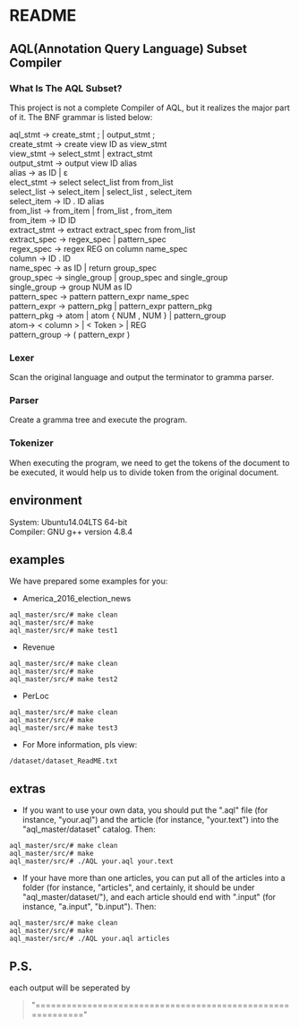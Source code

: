 # README
## AQL(Annotation Query Language) Subset Compiler

### What Is The AQL Subset?
This project is not a complete Compiler of AQL, but it realizes the major part of it. The BNF grammar is listed below:

aql_stmt → create_stmt ; | output_stmt ;  
create_stmt → create view ID as view_stmt  
view_stmt → select_stmt | extract_stmt  
output_stmt → output view ID alias  
alias → as ID | ε  
elect_stmt → select select_list from from_list  
select_list → select_item | select_list , select_item  
select_item → ID . ID alias  
from_list → from_item | from_list , from_item  
from_item → ID ID  
extract_stmt → extract extract_spec from from_list  
extract_spec → regex_spec | pattern_spec  
regex_spec → regex REG on column name_spec  
column → ID . ID  
name_spec → as ID | return group_spec  
group_spec → single_group | group_spec and single_group  
single_group → group NUM as ID  
pattern_spec → pattern pattern_expr name_spec  
pattern_expr → pattern_pkg | pattern_expr pattern_pkg  
pattern_pkg → atom | atom { NUM , NUM } | pattern_group  
atom→ < column > | < Token > | REG  
pattern_group → ( pattern_expr )  

### Lexer
Scan the original language and output the terminator to gramma parser.

### Parser
Create a gramma tree and execute the program.

### Tokenizer
When executing the program, we need to get the tokens of the document to be executed, it would help us to divide token from the original document.

## environment
System: Ubuntu14.04LTS 64-bit   
Compiler: GNU g++ version 4.8.4

## examples
We have prepared some examples for you:
+ America_2016_election_news
```
aql_master/src/# make clean
aql_master/src/# make
aql_master/src/# make test1
```
+ Revenue
```
aql_master/src/# make clean
aql_master/src/# make
aql_master/src/# make test2
```
+ PerLoc
```
aql_master/src/# make clean
aql_master/src/# make
aql_master/src/# make test3
```

+ For More information, pls view:
```
/dataset/dataset_ReadME.txt
```

## extras

+ If you want to use your own data, you should put the ".aql" file (for instance, "your.aql") and the article (for instance, "your.text") into the "aql_master/dataset" catalog. Then:
```
aql_master/src/# make clean
aql_master/src/# make
aql_master/src/# ./AQL your.aql your.text
```

+ If your have more than one articles, you can put all of the articles into a folder (for instance, "articles", and certainly, it should be under "aql_master/dataset/"), and each article should end with ".input" (for instance, "a.input", "b.input"). Then:
```
aql_master/src/# make clean
aql_master/src/# make
aql_master/src/# ./AQL your.aql articles
```

## P.S.
each output will be seperated by 
> "==========================================================="

